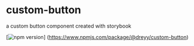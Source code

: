 # custom-button
a custom button component created with storybook

[![npm version](https://img.shields.io/npm/v/@dreyy/custom-button.svg)]
(https://www.npmjs.com/package/@dreyy/custom-button)
